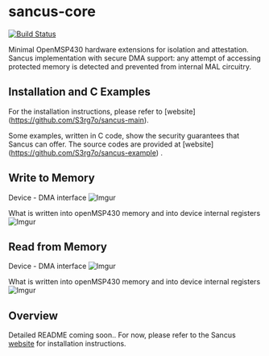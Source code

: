 # sancus-core
[![Build Status](https://travis-ci.org/sancus-pma/sancus-core.svg?branch=master)](https://travis-ci.org/sancus-pma/sancus-core)

Minimal OpenMSP430 hardware extensions for isolation and attestation. Sancus implementation with secure DMA support: any attempt of accessing protected memory is detected and prevented from internal MAL circuitry.

## Installation and C Examples
For the installation instructions, please refer to [website] (https://github.com/S3rg7o/sancus-main).

Some examples, written in C code, show the security guarantees that Sancus can offer. The source codes are provided at [website] (https://github.com/S3rg7o/sancus-example) .

## Write to Memory
Device - DMA interface
![Imgur](https://i.imgur.com/N0BktJo.png)

What is written into openMSP430 memory and into device internal registers
![Imgur](https://i.imgur.com/RsL1yWP.png)


## Read from Memory
Device - DMA interface
![Imgur](https://i.imgur.com/FvPgiMc.png)

What is written into openMSP430 memory and into device internal registers
![Imgur](https://i.imgur.com/HEllTXG.png)

## Overview

Detailed README coming soon.. For now, please refer to the Sancus [website](https://distrinet.cs.kuleuven.be/software/sancus/install.php) for installation instructions.
